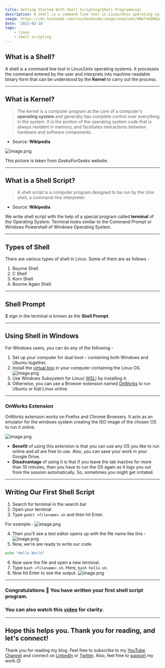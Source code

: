 ```yaml
---
title: Getting Started With Shell Scripting(Shell Programming)
description: A shell is a command line tool in Linux/Unix operating systems. It processes the command entered by the user and interprets into machine-readable...
image: https://cdn.hashnode.com/res/hashnode/image/unsplash/4Mw7nkQDByk/upload/v1645182767347/pLt2r-U2p.jpeg
date: '2022-02-18'
tags: 
    - linux
    - shell-scripting
---
```


## What is a Shell?

A shell is a command line tool in Linux/Unix operating systems. It processes the command entered by the user and interprets into machine-readable binary form that can be understood by the **Kernel** to carry out the process.

---

## What is Kernel?

> The kernel is a computer program at the core of a computer's **operating system** and generally has complete control over everything in the system. It is the portion of the operating system code that is always resident in memory, and facilitates interactions between hardware and software components.
- Source: **Wikipedia**

![image.png](https://cdn.hashnode.com/res/hashnode/image/upload/v1645185232127/gLBXVShdA.png)

This picture is taken from *GeeksForGeeks* website.

---

## What is a Shell Script?

> A shell script is a computer program designed to be run by the Unix shell, a command-line interpreter.
- Source: **Wikipedia**

We write shell script with the help of a special program called **terminal** of the Operating System. Terminal looks similar to the Command Prompt or Windows Powershell of Windows Operating System.

---
## Types of Shell

There are various types of shell in Linux.
Some of them are as follows - 
1. Bourne Shell
2. C Shell 
3. Korn Shell
4. Bourne Again Shell

---
## Shell Prompt

$ sign in the terminal is known as the **Shell Prompt**.

---

## Using Shell in Windows

For Windows users, you can do any of the following - 
1. Set up your computer for dual boot - containing both Windows and Ubuntu together.
2. Install the [virtual box](https://www.virtualbox.org/wiki/Downloads) in your computer containing the Linux OS.
![image.png](https://cdn.hashnode.com/res/hashnode/image/upload/v1645189129153/hizYi9MtK.png)
3. Use Windows Subsystem for Linux( [WSL](https://docs.microsoft.com/en-us/windows/wsl/install)) by installing it.
4. Otherwise, you can use a Browser extension named [OnWorks](https://www.onworks.net/applications/web-extensions/ubuntu-online-extension-for-chrome-and-firefox) to run Ubuntu or Kali Linux online.
---
### OnWorks Extension

OnWorks extension works on Firefox and Chrome Browsers. It acts as an emulator for the windows system creating the ISO image of the chosen OS to run it online. 

![image.png](https://cdn.hashnode.com/res/hashnode/image/upload/v1645186571970/UgjunzjP2.png)

- **Benefit** of using this extension is that you can use any OS you like to run online and all are free to use. Also, you can save your work in your Google Drive.
- **Disadvantage** of using it is that if you leave the tab inactive for more than 10 minutes, then you have to run the OS again as it logs you out from the session automatically. So, sometimes you might get irritated.

---

## Writing Our First Shell Script

1. Search for terminal in the search bar
2. Open your terminal
3. Type `gedit <filename>.sh` and then hit Enter. 

For example:- 
![image.png](https://cdn.hashnode.com/res/hashnode/image/upload/v1645190453984/tW27_sjxX.png)

4. Then you'll see a text editor opens up with the file name like this -
![image.png](https://cdn.hashnode.com/res/hashnode/image/upload/v1645190596412/PTyUvvbhY.png)
5. Now, we're are ready to write our code.
```bash
echo "Hello World"
```
6. Now save the file and open a new terminal.
7. Type `bash <filename>.sh`. Here, `bash hello.sh`.
8. Now hit Enter to see the output. 
![image.png](https://cdn.hashnode.com/res/hashnode/image/upload/v1645190817469/otwgI9Zy7.png)

---
### Congratulations 🎉 You have written your first shell script program.

### You can also watch this [video](https://www.youtube.com/playlist?list=PLEvX_vrDiWMNlvp8NW_IK3kqLK-cIhY53) for clarity.
---

## Hope this helps you. Thank you for reading, and let's connect!
Thank you for reading my blog. Feel free to subscribe to my [YouTube Channel](https://www.youtube.com/channel/UCsuzc8lqAbgUYo4yzpjtfSw) and connect on [LinkedIn](https://www.linkedin.com/in/susmita-dey-15a15a210/) or [Twitter](https://twitter.com/its_SusmitaDey).
Also, feel free to [support](https://www.buymeacoffee.com/susmitadey) my work.😊
